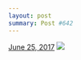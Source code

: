 ```yaml
---
layout: post
summary: Post #642
---
```


<p>
  <time><a href="/642">June 25, 2017</a></time>
  <a href="/642"><img src="{{ site.assets_url }}/642-480.jpg" srcset="{{ site.assets_url }}/642-240.jpg 240w, {{ site.assets_url }}/642-480.jpg 480w, {{ site.assets_url }}/642-720.jpg 720w, {{ site.assets_url }}/642-960.jpg 960w" sizes="(min-width: 700px) 50vw, calc(100vw - 2rem)" /></a>
</p>

